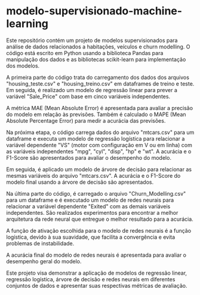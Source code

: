 # modelo-supervisionado-machine-learning
Este repositório contém um projeto de modelos supervisionados para análise de dados relacionados a habitações, veículos e churn modelling. O código está escrito em Python usando a biblioteca Pandas para manipulação dos dados e as bibliotecas scikit-learn para implementação dos modelos.

A primeira parte do código trata do carregamento dos dados dos arquivos "housing_teste.csv" e "housing_treino.csv" em dataframes de treino e teste. Em seguida, é realizado um modelo de regressão linear para prever a variável "Sale_Price" com base em cinco variáveis independentes.

A métrica MAE (Mean Absolute Error) é apresentada para avaliar a precisão do modelo em relação às previsões. Também é calculado o MAPE (Mean Absolute Percentage Error) para medir a acurácia das previsões.

Na próxima etapa, o código carrega dados do arquivo "mtcars.csv" para um dataframe e executa um modelo de regressão logística para relacionar a variável dependente "VS" (motor com configuração em V ou em linha) com as variáveis independentes "mpg", "cyl", "disp", "hp" e "wt". A acurácia e o F1-Score são apresentados para avaliar o desempenho do modelo.

Em seguida, é aplicado um modelo de árvore de decisão para relacionar as mesmas variáveis do arquivo "mtcars.csv". A acurácia e o F1-Score do modelo final usando a árvore de decisão são apresentados.

Na última parte do código, é carregado o arquivo "Churn_Modelling.csv" para um dataframe e é executado um modelo de redes neurais para relacionar a variável dependente "Exited" com as demais variáveis independentes. São realizados experimentos para encontrar a melhor arquitetura da rede neural que entregue o melhor resultado para a acurácia.

A função de ativação escolhida para o modelo de redes neurais é a função logística, devido à sua suavidade, que facilita a convergência e evita problemas de instabilidade.

A acurácia final do modelo de redes neurais é apresentada para avaliar o desempenho geral do modelo.

Este projeto visa demonstrar a aplicação de modelos de regressão linear, regressão logística, árvore de decisão e redes neurais em diferentes conjuntos de dados e apresentar suas respectivas métricas de avaliação.
